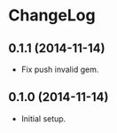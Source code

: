 # ChangeLog

## 0.1.1 (2014-11-14)

- Fix push invalid gem.

## 0.1.0 (2014-11-14)

- Initial setup.
